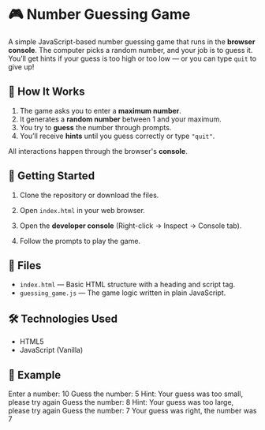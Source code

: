 # 🎮 Number Guessing Game

A simple JavaScript-based number guessing game that runs in the **browser console**. The computer picks a random number, and your job is to guess it. You’ll get hints if your guess is too high or too low — or you can type `quit` to give up!

## 🧠 How It Works

1. The game asks you to enter a **maximum number**.
2. It generates a **random number** between 1 and your maximum.
3. You try to **guess** the number through prompts.
4. You’ll receive **hints** until you guess correctly or type `"quit"`.

All interactions happen through the browser's **console**.

## 🚀 Getting Started

1. Clone the repository or download the files.

2. Open `index.html` in your web browser.

3. Open the **developer console** (Right-click → Inspect → Console tab).

4. Follow the prompts to play the game.

## 📂 Files

- `index.html` — Basic HTML structure with a heading and script tag.
- `guessing_game.js` — The game logic written in plain JavaScript.

## 🛠️ Technologies Used

- HTML5
- JavaScript (Vanilla)

## 📌 Example

Enter a number: 10
Guess the number: 5
Hint: Your guess was too small, please try again
Guess the number: 8
Hint: Your guess was too large, please try again
Guess the number: 7
Your guess was right, the number was 7

